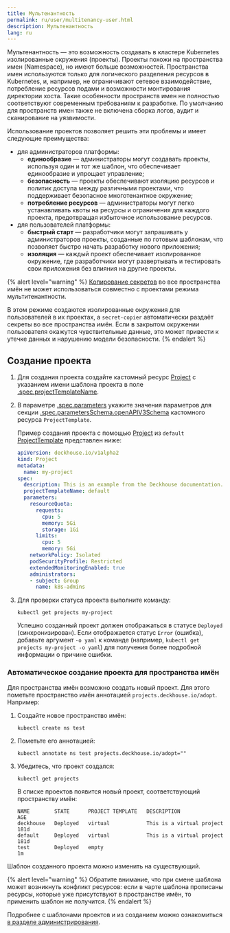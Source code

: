 ```yaml
---
title: Мультенантность
permalink: ru/user/multitenancy-user.html
description: Мультенантность
lang: ru
---
```


Мультенантность — это возможность создавать в кластере Kubernetes изолированные окружения (проекты). Проекты похожи на пространства имен (Namespace), но имеют больше возможностей. Пространства имен используются только для логического разделения ресурсов в Kubernetes, и, например, не ограничивают сетевое взаимодействие, потребление ресурсов подами и возможности монтирования директории хоста. Такие особенности пространств имен не полностью соответствуют современным требованиям к разработке. По умолчанию для пространств имен также не включена сборка логов, аудит и сканирование на уязвимости.

Использование проектов позволяет решить эти проблемы и имеет следующие преимущества:

* для администраторов платформы:
  * **единообразие** — администраторы могут создавать проекты, используя один и тот же шаблон, что обеспечивает единообразие и упрощает управление;
  * **безопасность** — проекты обеспечивают изоляцию ресурсов и политик доступа между различными проектами, что поддерживает безопасное многотенантное окружение;
  * **потребление ресурсов** — администраторы могут легко устанавливать квоты на ресурсы и ограничения для каждого проекта, предотвращая избыточное использование ресурсов.
* для пользователей платформы:
  * **быстрый старт** — разработчики могут запрашивать у администраторов проекты, созданные по готовым шаблонам, что позволяет быстро начать разработку нового приложения;
  * **изоляция** — каждый проект обеспечивает изолированное окружение, где разработчики могут развертывать и тестировать свои приложения без влияния на другие проекты.

{% alert level="warning" %}
[Копирование секретов](TODO?) во все пространства имён не может использоваться совместно с проектами режима мультитенантности.

В этом режиме создаются изолированные окружения для пользователей в их проектах, а `secret-copier` автоматически раздаёт секреты во все пространства имён.
Если в закрытом окружении пользователя окажутся чувствительные данные, это может привести к утечке данных и нарушению модели безопасности.
{% endalert %}

## Создание проекта

1. Для создания проекта создайте кастомный ресурс [Project](cr.html#project) с указанием имени шаблона проекта в поле [.spec.projectTemplateName](cr.html#project-v1alpha2-spec-projecttemplatename).
2. В параметре [.spec.parameters](cr.html#project-v1alpha2-spec-parameters) укажите значения параметров для секции [.spec.parametersSchema.openAPIV3Schema](cr.html#projecttemplate-v1alpha1-spec-parametersschema-openapiv3schema) кастомного ресурса `ProjectTemplate`.

   Пример создания проекта с помощью [Project](cr.html#project) из `default` [ProjectTemplate](cr.html#projecttemplate) представлен ниже:

   ```yaml
   apiVersion: deckhouse.io/v1alpha2
   kind: Project
   metadata:
     name: my-project
   spec:
     description: This is an example from the Deckhouse documentation.
     projectTemplateName: default
     parameters:
       resourceQuota:
         requests:
           cpu: 5
           memory: 5Gi
           storage: 1Gi
         limits:
           cpu: 5
           memory: 5Gi
       networkPolicy: Isolated
       podSecurityProfile: Restricted
       extendedMonitoringEnabled: true
       administrators:
       - subject: Group
         name: k8s-admins
   ```

3. Для проверки статуса проекта выполните команду:

   ```shell
   kubectl get projects my-project
   ```

   Успешно созданный проект должен отображаться в статусе `Deployed` (синхронизирован). Если отображается статус `Error` (ошибка), добавьте аргумент `-o yaml` к команде (например, `kubectl get projects my-project -o yaml`) для получения более подробной информации о причине ошибки.

### Автоматическое создание проекта для пространства имён

Для пространства имён возможно создать новый проект. Для этого пометьте пространство имён аннотацией `projects.deckhouse.io/adopt`. Например:

1. Создайте новое пространство имён:

   ```shell
   kubectl create ns test
   ```

1. Пометьте его аннотацией:

   ```shell
   kubectl annotate ns test projects.deckhouse.io/adopt=""
   ```

1. Убедитесь, что проект создался:

   ```shell
   kubectl get projects
   ```

   В списке проектов появится новый проект, соответствующий пространству имён:

   ```shell
   NAME        STATE      PROJECT TEMPLATE   DESCRIPTION                                            AGE
   deckhouse   Deployed   virtual            This is a virtual project                              181d
   default     Deployed   virtual            This is a virtual project                              181d
   test        Deployed   empty                                                                     1m
   ```

Шаблон созданного проекта можно изменить на существующий.

{% alert level="warning" %}
Обратите внимание, что при смене шаблона может возникнуть конфликт ресурсов: если в чарте шаблона прописаны ресурсы, которые уже присутствуют в пространстве имён, то применить шаблон не получится.
{% endalert %}

Подробнее с шаблонами проектов и из созданием можно ознакомиться [в разделе администрирования](..//admin/multitenancy-admin.html).
